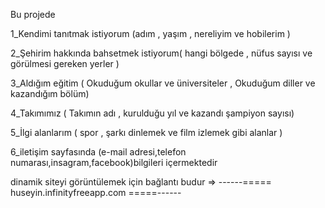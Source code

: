 Bu projede

1_Kendimi tanıtmak istiyorum (adım , yaşım , nereliyim ve hobilerim )

2_Şehirim hakkında bahsetmek istiyorum( hangi bölgede , nüfus sayısı ve görülmesi gereken yerler )

3_Aldığım eğitim ( Okuduğum okullar ve üniversiteler , Okuduğum diller ve kazandığım bölüm)

4_Takımımız ( Takımın adı , kurulduğu yıl ve kazandı şampiyon sayısı)

5_İlgi alanlarım ( spor , şarkı dinlemek ve film izlemek gibi alanlar )

6_iletişim sayfasında (e-mail adresi,telefon numarası,insagram,facebook)bilgileri içermektedir

dinamik siteyi görüntülemek için bağlantı budur => ------===== huseyin.infinityfreeapp.com =====------